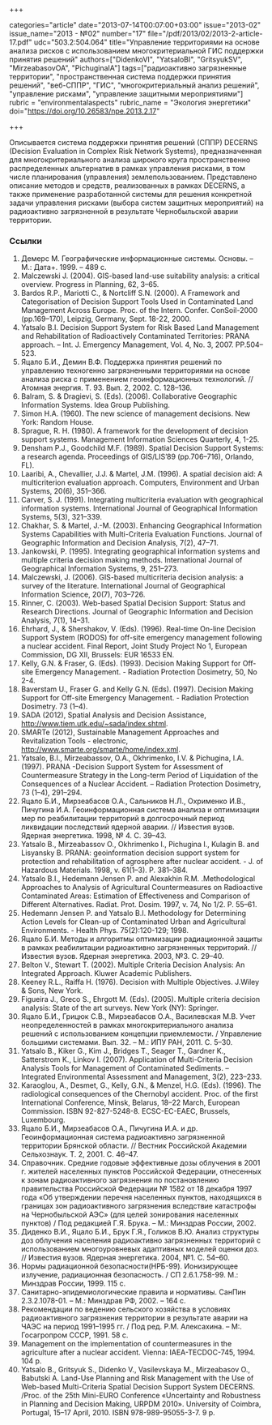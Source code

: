 +++

categories="article"
date="2013-07-14T00:07:00+03:00"
issue="2013-02"
issue_name="2013 - №02"
number="17"
file="/pdf/2013/02/2013-2-article-17.pdf"
udc="503.2:504.064"
title="Управление территориями на основе анализа рисков с использованием многокритериальной ГИС поддержки принятия решений"
authors=["DidenkoVI", "YatsaloBI", "GritsyukSV", "MirzeabasovOA", "PichuginaIA"]
tags=["радиоактивно загрязненные территории", "пространственная система поддержки принятия решений", "веб-СППР", "ГИС", "многокритериальный анализ решений", "управление рисками", "управление защитными мероприятиями"]
rubric = "environmentalaspects"
rubric_name = "Экология энергетики"
doi="https://doi.org/10.26583/npe.2013.2.17"

+++

Описывается система поддержки принятия решений (СППР) DECERNS (Decision Evaluation in Complex Risk Network Systems), предназначенная для многокритериального анализа широкого круга пространственно распределенных альтернатив в рамках управления рисками, в том числе планирования (управления) землепользованием. Представлено описание методов и средств, реализованных в рамках DECERNS, а также применение разработанной системы для решения конкретной задачи управления рисками (выбора систем защитных мероприятий) на радиоактивно загрязненной в результате Чернобыльской аварии территории.

### Ссылки

1. Демерс М. Географические информационные системы. Основы. – М.: Дата+. 1999. – 489 с.
2. Malczewski J. (2004). GIS-based land-use suitability analysis: a critical overview. Progress in Planning, 62, 3–65.
3. Bardos R.P., Mariotti C., & Nortcliff S.N. (2000). A Framework and Categorisation of Decision Support Tools Used in Contaminated Land Management Across Europe. Proc. of the Intern. Confer. ConSoil-2000 (pp.169–170), Leipzig, Germany, Sept. 18-22, 2000.
4. Yatsalo B.I. Decision Support System for Risk Based Land Management and Rehabilitation of Radioactively Contaminated Territories: PRANA approach. – Int. J. Emergency Management, Vol. 4, No. 3, 2007. PP.504–523.
5. Яцало Б.И., Демин В.Ф. Поддержка принятия решений по управлению техногенно загрязненными территориями на основе анализа риска с применением геоинформационных технологий. // Атомная энергия. Т. 93. Вып. 2, 2002. С. 128–136.
6. Balram, S. & Dragievi, S. (Eds). (2006). Collaborative Geographic Information Systems. Idea Group Publishing.
7. Simon H.A. (1960). The new science of management decisions. New York: Random House.
8. Sprague, R. H. (1980). A framework for the development of decision support systems. Management Information Sciences Quarterly, 4, 1-25.
9. Densham P.J., Goodchild M.F. (1989). Spatial Decision Support Systems: a research agenda. Proceedings of GIS/LIS’89 (pp.706–716), Orlando, FL).
10. Laaribi, A., Chevallier, J.J. & Martel, J.M. (1996). A spatial decision aid: A multicriterion evaluation approach. Computers, Environment and Urban Systems, 20(6), 351–366.
11. Carver, S. J. (1991). Integrating multicriteria evaluation with geographical information systems. International Journal of Geographical Information Systems, 5(3), 321–339.
12. Chakhar, S. & Martel, J.-M. (2003). Enhancing Geographical Information Systems Capabilities with Multi-Criteria Evaluation Functions. Journal of Geographic Information and Decision Analysis, 7(2), 47–71.
13. Jankowski, P. (1995). Integrating geographical information systems and multiple criteria decision making methods. International Journal of Geographical Information Systems, 9, 251–273.
14. Malczewski, J. (2006). GIS-based multicriteria decision analysis: a survey of the literature. International Journal of Geographical Information Science, 20(7), 703–726.
15. Rinner, C. (2003). Web-based Spatial Decision Support: Status and Research Directions. Journal of Geographic Information and Decision Analysis, 7(1), 14–31.
16. Ehrhard, J., & Shershakov, V. (Eds). (1996). Real-time On-line Decision Support System (RODOS) for off-site emergency management following a nuclear accident. Final Report, Joint Study Project No 1, European Commission, DG XII, Brussels: EUR 16533 EN.
17. Kelly, G.N. & Fraser, G. (Eds). (1993). Decision Making Support for Off-site Emergency Management. - Radiation Protection Dosimetry, 50, No 2-4.
18. Baverstam U., Fraser G. and Kelly G.N. (Eds). (1997). Decision Making Support for Off-site Emergency Management. - Radiation Protection Dosimetry. 73 (1–4).
19. SADA (2012), Spatial Analysis and Decision Assistance, http://www.tiem.utk.edu/~sada/index.shtml.
20. SMARTe (2012), Sustainable Management Approaches and Revitalization Tools - electronic, http://www.smarte.org/smarte/home/index.xml.
21. Yatsalo, B.I., Mirzeabassov, O.A., Okhrimenko, I.V. & Pichugina, I.A. (1997). PRANA -Decision Support System for Assessment of Countermeasure Strategy in the Long-term Period of Liquidation of the Consequences of a Nuclear Accident. – Radiation Protection Dosimetry, 73 (1–4), 291–294.
22. Яцало Б.И., Мирзеабасов О.А., Сальников Н.Л., Охрименко И.В., Пичугина И.А. Геоинформационная система анализа и оптимизации мер по реабилитации территорий в долгосрочный период ликвидации последствий ядерной аварии. // Известия вузов. Ядерная энергетика. 1998, № 4. С. 39–43.
23. Yatsalo B., Mirzeabassov O., Okhrimenko I., Pichugina I., Kulagin B. and Lisyansky B. PRANA: geoinformation decision support system for protection and rehabilitation of agrosphere after nuclear accident. - J. of Hazardous Materials. 1998, v. 61(1–3). P. 381–384.
24. Yatsalo B.I., Hedemann Jensen P. and Alexakhin R.M. .Methodological Approaches to Analysis of Agricultural Countermeasures on Radioactive Contaminated Areas: Estimation of Effectiveness and Comparison of Different Alternatives. Radiat. Prot. Dosim. 1997, v. 74, No 1/2. P. 55–61.
25. Hedemann Jensen P. and Yatsalo B.I. Methodology for Determining Action Levels for Clean-up of Contaminated Urban and Agricultural Environments. - Health Phys. 75(2):120-129; 1998.
26. Яцало Б.И. Методы и алгоритмы оптимизации радиационной защиты в рамках реабилитации радиоактивно загрязненных территорий. // Известия вузов. Ядерная энергетика. 2003, №3. C. 29–40.
27. Belton V., Stewart T. (2002). Multiple Criteria Decision Analysis: An Integrated Approach. Kluwer Academic Publishers.
28. Keeney R.L., Raiffa H. (1976). Decision with Multiple Objectives. J.Wiley & Sons, New York.
29. Figueira J., Greco S., Ehrgott M. (Eds). (2005). Multiple criteria decision analysis: State of the art surveys. New York (NY): Springer.
30. Яцало Б.И., Грицюк С.В., Мирзеабасов О.А., Василевская М.В. Учет неопределенностей в рамках многокритериального анализа решений с использованием концепции приемлемости. / Управление большими системами. Вып. 32. – М.: ИПУ РАН, 2011. С. 5–30.
31. Yatsalo B., Kiker G., Kim J., Bridges T., Seager T., Gardner K., Satterstrom K., Linkov I. (2007). Application of Multi-Criteria Decision Analysis Tools for Management of Contaminated Sediments. – Integrated Environmental Assessment and Management, 3(2), 223–233.
32. Karaoglou, A., Desmet, G., Kelly, G.N., & Menzel, H.G. (Eds). (1996). The radiological consequences of the Chernobyl accident. Proc. of the first International Conference, Minsk, Belarus, 18–22 March, European Commission. ISBN 92-827-5248-8. ECSC-EC-EAEC, Brussels, Luxembourg.
33. Яцало Б.И., Мирзеабасов О.А., Пичугина И.А. и др. Геоинформационная система радиоактивно загрязненной территории Брянской области. // Вестник Российской Академии Сельхознаук. Т. 2, 2001. С. 46–47.
34. Справочник. Средние годовые эффективные дозы облучения в 2001 г. жителей населенных пунктов Российской Федерации, отнесенных к зонам радиоактивного загрязнения по постановлению правительства Российской Федерации № 1582 от 18 декабря 1997 года «Об утверждении перечня населенных пунктов, находящихся в границах зон радиоактивного загрязнения вследствие катастрофы на Чернобыльской АЭС» (для целей зонирования населенных пунктов) / Под редакцией Г.Я. Брука. – М.: Минздрав России, 2002.
35. Диденко В.И., Яцало Б.И., Брук Г.Я., Голиков В.Ю. Анализ структуры доз облучения населения радиоактивно загрязненных территорий с использованием многоуровневых адаптивных моделей оценки доз. // Известия вузов. Ядерная энергетика. 2004, №1. C. 54–60.
36. Нормы радиационной безопасности(НРБ-99). Ионизирующее излучение, радиационная безопасность. / СП 2.6.1.758-99. М.: Минздрав России, 1999. 115 с.
37. Санитарно-эпидемиологические правила и нормативы. СанПин 2.3.2.1078-01. – М.: Минздрав РФ, 2002. – 164 с.
38. Рекомендации по ведению сельского хозяйства в условиях радиоактивного загрязнения территории в результате аварии на ЧАЭС на период 1991–1995 гг. / Под ред. Р.М. Алексахина. – М:. Госагропром СССР, 1991. 58 с.
39. Management on the implementation of countermeasures in the agriculture after a nuclear accident. Vienna: IAEA-TECDOC-745, 1994. 104 p.
40. Yatsalo B., Gritsyuk S., Didenko V., Vasilevskaya M., Mirzeabasov O., Babutski A. Land-Use Planning and Risk Management with the Use of Web-based Multi-Criteria Spatial Decision Support System DECERNS. /Proc. of the 25th Mini-EURO Conference «Uncertainty and Robustness in Planning and Decision Making, URPDM 2010». University of Coimbra, Portugal, 15–17 April, 2010. ISBN 978-989-95055-3-7. 9 p.